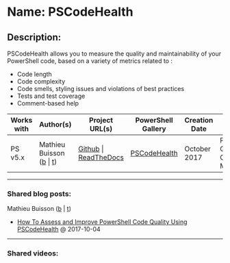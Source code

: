 # Name: PSCodeHealth

## Description:  

PSCodeHealth allows you to measure the quality and maintainability of your PowerShell code, based on a variety of metrics related to :  
  - Code length  
  - Code complexity  
  - Code smells, styling issues and violations of best practices  
  - Tests and test coverage  
  - Comment-based help    

| Works with | Author(s) | Project URL(s) | PowerShell Gallery | Creation Date | Tags |
|------------|-----------|----------------|--------------------|---------------|------|
| PS v5.x | Mathieu Buisson (<a href="https://mathieubuisson.github.io/" target="_blank">b</a> \| <a href="https://twitter.com/TheShellNut" target="_blank">t</a>) | [Github](https://github.com/MathieuBuisson/PSCodeHealth) \| [ReadTheDocs](http://pscodehealth.readthedocs.io/en/latest/) | [PSCodeHealth](https://www.powershellgallery.com/packages/PSCodeHealth/) | October 2017 | PowerShell, Quality, Code, Metrics |
____
### Shared blog posts:
Mathieu Buisson (<a href="https://mathieubuisson.github.io/" target="_blank">b</a> \| <a href="https://twitter.com/TheShellNut" target="_blank">t</a>)
- [How To Assess and Improve PowerShell Code Quality Using PSCodeHealth](https://mathieubuisson.github.io/powershell-code-quality-pscodehealth/) @ 2017-10-04
____
### Shared videos:  
